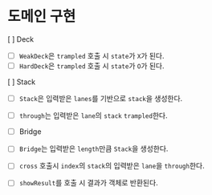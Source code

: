 # 도메인 구현

[ ] Deck

- [ ] `WeakDeck`은 `trampled` 호출 시 `state`가 `X`가 된다.
- [ ] `HardDeck`은 `trampled` 호출 시 `state`가 `O`가 된다.

[ ] Stack

- [ ] `Stack`은 입력받은 `lanes`를 기반으로 `stack`을 생성한다.
- [ ] `through`는 입력받은 `lane`의 `stack` `trampled`한다.

- [ ] Bridge

- [ ] `Bridge`는 입력받은 `length`만큼 `Stack`을 생성한다.
- [ ] `cross` 호출시 `index`의 `stack`의 입력받은 `lane`을 `through`한다.
- [ ] `showResult`를 호출 시 결과가 객체로 반환된다.
